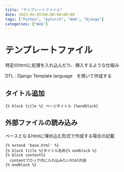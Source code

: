 ```yaml
---
title: "テンプレートファイル"
date: 2023-04-05T00:00:00+09:00
tags: ["Python", "pytorch", "Web", "Django"]
categories: ["Web"]
---
```

# テンプレートファイル

特定のhtmlに処理を入れ込んだり、挿入するような仕組み

DTL : Django Template language　を用いて作成する


## タイトル追加

``` django
{% block title %} ページタイトル {%endblock}
```

## 外部ファイルの読み込み

ベースとなるhtmlに埋め込む形式で作成する場合の記載

``` django
{% extend 'base.html' %} 
{% block title %}タイトル名称{% endblock %}
{% block content%}
  contentブロック内に入れ込みたいhtml内容
{% endblock %}
```